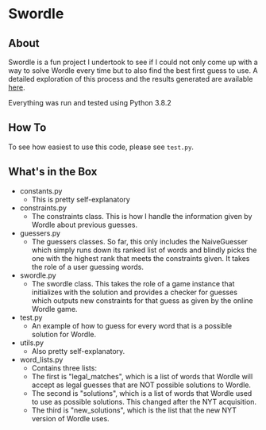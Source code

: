 # Swordle

## About
Swordle is a fun project I undertook to see if I could not only come up with a way to solve Wordle every time but to also find the best first guess to use.
A detailed exploration of this process and the results generated are available [here](https://josephmin.medium.com/spoiling-wordle-41a793da4d68).

Everything was run and tested using Python 3.8.2

## How To
To see how easiest to use this code, please see `test.py`.

## What's in the Box
* constants.py
  * This is pretty self-explanatory
* constraints.py
  * The constraints class. This is how I handle the information given by Wordle about previous guesses.
* guessers.py
  * The guessers classes. So far, this only includes the NaiveGuesser which simply runs down its ranked list of words and blindly picks the one with the highest rank that meets the constraints given. It takes the role of a user guessing words.
* swordle.py
  * The swordle class. This takes the role of a game instance that initializes with the solution and provides a checker for guesses which outputs new constraints for that guess as given by the online Wordle game.
* test.py
  * An example of how to guess for every word that is a possible solution for Wordle.
* utils.py
  * Also pretty self-explanatory.
* word_lists.py
  * Contains three lists:
  * The first is "legal_matches", which is a list of words that Wordle will accept as legal guesses that are NOT possible solutions to Wordle.
  * The second is "solutions", which is a list of words that Wordle used to use as possible solutions. This changed after the NYT acquisition.
  * The third is "new_solutions", which is the list that the new NYT version of Wordle uses.

